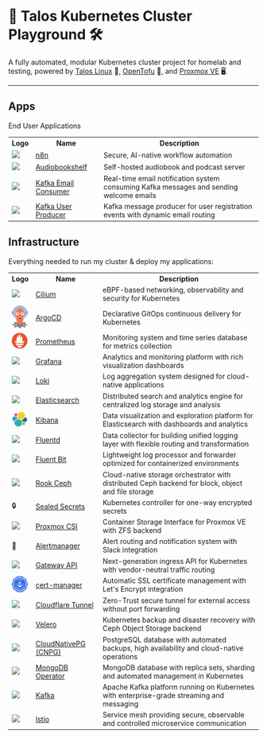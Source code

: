 # 🚧 Talos Kubernetes Cluster Playground 🛠️

A fully automated, modular Kubernetes cluster project for homelab and testing, powered by [Talos Linux](https://www.talos.dev/) 🐧, [OpenTofu](https://opentofu.org/) 🌱, and [Proxmox VE](https://www.proxmox.com/) 🖥️.

------

## Apps
End User Applications

<table>
    <tr>
        <th>Logo</th>
        <th>Name</th>
        <th>Description</th>
    </tr>
    <tr>
        <td><img width="32" src="https://n8n.io/favicon.ico"></td>
        <td><a href="https://n8n.io/">n8n</a></td>
        <td>Secure, AI-native workflow automation</td>
    </tr>
    <tr>
        <td><img width="32" src="https://www.audiobookshelf.org/Logo.png"></td>
        <td><a href="https://www.audiobookshelf.org/">Audiobookshelf</a></td>
        <td>Self-hosted audiobook and podcast server</td>
    </tr>
    <tr>
        <td><img width="32" src="https://www.vectorlogo.zone/logos/apache_kafka/apache_kafka-icon.svg"></td>
        <td><a href="kubernetes/apps/base/kafka-demo/">Kafka Email Consumer</a></td>
        <td>Real-time email notification system consuming Kafka messages and sending welcome emails</td>
    </tr>
    <tr>
        <td><img width="32" src="https://www.vectorlogo.zone/logos/apache_kafka/apache_kafka-icon.svg"></td>
        <td><a href="kubernetes/apps/base/kafka-demo/">Kafka User Producer</a></td>
        <td>Kafka message producer for user registration events with dynamic email routing</td>
    </tr>
</table>



## Infrastructure

Everything needed to run my cluster & deploy my applications:

<table>
    <tr>
        <th>Logo</th>
        <th>Name</th>
        <th>Description</th>
    </tr>
    <tr>
        <td><img width="32" src="https://cdn.jsdelivr.net/gh/cilium/cilium/Documentation/images/logo-solo.svg"></td>
        <td><a href="https://cilium.io/">Cilium</a></td>
        <td>eBPF-based networking, observability and security for Kubernetes</td>
    </tr>
    <tr>
        <td><img width="32" src="https://raw.githubusercontent.com/argoproj/argo-cd/master/docs/assets/argo.png"></td>
        <td><a href="https://argo-cd.readtreadthedocs.io/">ArgoCD</a></td>
        <td>Declarative GitOps continuous delivery for Kubernetes</td>
    </tr>
    <tr>
        <td><img width="32" src="https://raw.githubusercontent.com/prometheus/prometheus/main/documentation/images/prometheus-logo.svg"></td>
        <td><a href="https://prometheus.io/">Prometheus</a></td>
        <td>Monitoring system and time series database for metrics collection</td>
    </tr>
    <tr>
        <td><img width="32" src="https://cdn.jsdelivr.net/gh/grafana/grafana@main/public/img/grafana_icon.svg"></td>
        <td><a href="https://grafana.com/">Grafana</a></td>
        <td>Analytics and monitoring platform with rich visualization dashboards</td>
    </tr>
    <tr>
        <td><img width="32" src="https://cdn.jsdelivr.net/gh/grafana/loki@main/docs/sources/logo_and_name.png"></td>
        <td><a href="https://grafana.com/oss/loki/">Loki</a></td>
        <td>Log aggregation system designed for cloud-native applications</td>
    </tr>
    <tr>
        <td><img width="32" src="https://raw.githubusercontent.com/elastic/elasticsearch/main/docs/reference/images/logo-elastic-elasticsearch-lt.svg"></td>
        <td><a href="https://www.elastic.co/elasticsearch/">Elasticsearch</a></td>
        <td>Distributed search and analytics engine for centralized log storage and analysis</td>
    </tr>
    <tr>
        <td><img width="32" src="https://raw.githubusercontent.com/elastic/kibana/main/src/core/server/core_app/assets/favicons/favicon-32x32.png"></td>
        <td><a href="https://www.elastic.co/kibana/">Kibana</a></td>
        <td>Data visualization and exploration platform for Elasticsearch with dashboards and analytics</td>
    </tr>
    <tr>
        <td><img width="32" src="https://www.fluentd.org/assets/img/miscellany/fluentd-icon_2x.png"></td>
        <td><a href="https://www.fluentd.org/">Fluentd</a></td>
        <td>Data collector for building unified logging layer with flexible routing and transformation</td>
    </tr>
    <tr>
        <td><img width="32" src="https://raw.githubusercontent.com/fluent/fluent-bit/master/fluentbit_logo.png"></td>
        <td><a href="https://fluentbit.io/">Fluent Bit</a></td>
        <td>Lightweight log processor and forwarder optimized for containerized environments</td>
    </tr>
    <tr>
        <td><img width="32" src="https://ceph.io/assets/favicons/favicon-32x32.png"></td>
        <td><a href="https://rook.io/">Rook Ceph</a></td>
        <td>Cloud-native storage orchestrator with distributed Ceph backend for block, object and file storage</td>
    </tr>
    <tr>
        <td>🔒</td>
        <td><a href="https://sealed-secrets.netlify.app/">Sealed Secrets</a></td>
        <td>Kubernetes controller for one-way encrypted secrets</td>
    </tr>
    <tr>
        <td><img width="32" src="https://www.yuribacciarini.com/content/images/2023/07/image-4.png"></td>
        <td><a href="https://github.com/sergelogvinov/proxmox-csi-plugin">Proxmox CSI</a></td>
        <td>Container Storage Interface for Proxmox VE with ZFS backend</td>
    </tr>
    <tr>
        <td>🚨</td>
        <td><a href="https://prometheus.io/docs/alerting/latest/alertmanager/">Alertmanager</a></td>
        <td>Alert routing and notification system with Slack integration</td>
    </tr>
    <tr>
        <td><img width="32" src="https://raw.githubusercontent.com/kubernetes-sigs/gateway-api/main/site-src/images/logo/logo.svg"></td>
        <td><a href="https://gateway-api.sigs.k8s.io/">Gateway API</a></td>
        <td>Next-generation ingress API for Kubernetes with vendor-neutral traffic routing</td>
    </tr>
    <tr>
        <td><img width="32" src="https://raw.githubusercontent.com/cert-manager/cert-manager/master/logo/logo.svg"></td>
        <td><a href="https://cert-manager.io/">cert-manager</a></td>
        <td>Automatic SSL certificate management with Let's Encrypt integration</td>
    </tr>
    <tr>
        <td><img width="32" src="https://www.vectorlogo.zone/logos/cloudflare/cloudflare-icon.svg"></td>
        <td><a href="https://developers.cloudflare.com/cloudflare-one/connections/connect-networks/">Cloudflare Tunnel</a></td>
        <td>Zero-Trust secure tunnel for external access without port forwarding</td>
    </tr>
    <tr>
        <td><img width="32" src="https://velero.io/img/velero.svg"></td>
        <td><a href="https://velero.io/">Velero</a></td>
        <td>Kubernetes backup and disaster recovery with Ceph Object Storage backend</td>
    </tr>
    <tr>
        <td><img width="32" src="https://cdn.jsdelivr.net/gh/homarr-labs/dashboard-icons/svg/postgresql.svg"></td>
        <td><a href="https://cloudnative-pg.io/">CloudNativePG (CNPG)</a></td>
        <td>PostgreSQL database with automated backups, high availability and cloud-native operations</td>
    </tr>
    <tr>
        <td><img width="32" src="https://www.mongodb.com/assets/images/global/favicon.ico"></td>
        <td><a href="https://github.com/mongodb/mongodb-kubernetes-operator">MongoDB Operator</a></td>
        <td>MongoDB database with replica sets, sharding and automated management in Kubernetes</td>
    </tr>
    <tr>
        <td><img width="32" src="https://www.vectorlogo.zone/logos/apache_kafka/apache_kafka-icon.svg"></td>
        <td><a href="https://kafka.apache.org/">Kafka</a></td>
        <td>Apache Kafka platform running on Kubernetes with enterprise-grade streaming and messaging</td>
    </tr>
    <tr>
        <td><img width="32" src="https://avatars.githubusercontent.com/u/23534644?s=200&v=4"></td>
        <td><a href="https://istio.io/">Istio</a></td>
        <td>Service mesh providing secure, observable and controlled microservice communication</td>
    </tr>
</table>

